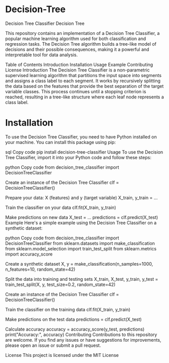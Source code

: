 # Decision-Tree

Decision Tree Classifier
Decision Tree

This repository contains an implementation of a Decision Tree Classifier, a popular machine learning algorithm used for both classification and regression tasks. The Decision Tree algorithm builds a tree-like model of decisions and their possible consequences, making it a powerful and interpretable tool for data analysis.

Table of Contents
Introduction
Installation
Usage
Example
Contributing
License
Introduction
The Decision Tree Classifier is a non-parametric supervised learning algorithm that partitions the input space into segments and assigns a class label to each segment. It works by recursively splitting the data based on the features that provide the best separation of the target variable classes. This process continues until a stopping criterion is reached, resulting in a tree-like structure where each leaf node represents a class label.

# Installation
To use the Decision Tree Classifier, you need to have Python installed on your machine. You can install this package using pip:

sql
Copy code
pip install decision-tree-classifier
Usage
To use the Decision Tree Classifier, import it into your Python code and follow these steps:

python
Copy code
from decision_tree_classifier import DecisionTreeClassifier

Create an instance of the Decision Tree Classifier
clf = DecisionTreeClassifier()

Prepare your data: X (features) and y (target variable)
X_train, y_train = ...

Train the classifier on your data
clf.fit(X_train, y_train)

Make predictions on new data
X_test = ...
predictions = clf.predict(X_test)
Example
Here's a simple example using the Decision Tree Classifier on a synthetic dataset:

python
Copy code
from decision_tree_classifier import DecisionTreeClassifier
from sklearn.datasets import make_classification
from sklearn.model_selection import train_test_split
from sklearn.metrics import accuracy_score

Create a synthetic dataset
X, y = make_classification(n_samples=1000, n_features=10, random_state=42)

 Split the data into training and testing sets
X_train, X_test, y_train, y_test = train_test_split(X, y, test_size=0.2, random_state=42)

 Create an instance of the Decision Tree Classifier
clf = DecisionTreeClassifier()

Train the classifier on the training data
clf.fit(X_train, y_train)

 Make predictions on the test data
predictions = clf.predict(X_test)

 Calculate accuracy
accuracy = accuracy_score(y_test, predictions)
print("Accuracy:", accuracy)
Contributing
Contributions to this repository are welcome. If you find any issues or have suggestions for improvements, please open an issue or submit a pull request.

License
This project is licensed under the MIT License 
